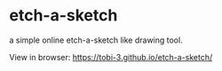 # etch-a-sketch
a simple online etch-a-sketch like drawing tool.

View in browser: https://tobi-3.github.io/etch-a-sketch/
